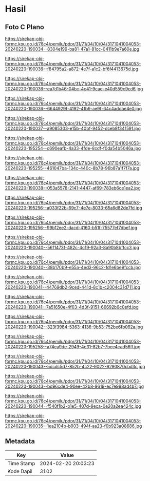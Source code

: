 # Hasil

## Foto C Plano

https://sirekap-obj-formc.kpu.go.id/76c4/pemilu/pdpr/31/71/04/10/04/3171041004053-20240220-190034--8304e199-ba81-47a1-81cc-0411b9e7a60e.jpg

https://sirekap-obj-formc.kpu.go.id/76c4/pemilu/pdpr/31/71/04/10/04/3171041004053-20240220-190036--f84795a2-a872-4e7f-a1c2-bf6f4413675d.jpg

https://sirekap-obj-formc.kpu.go.id/76c4/pemilu/pdpr/31/71/04/10/04/3171041004053-20240220-190036--ea7d1b46-04bc-4c41-9cae-e40d559c9cd6.jpg

https://sirekap-obj-formc.kpu.go.id/76c4/pemilu/pdpr/31/71/04/10/04/3171041004053-20240220-190036--6644929f-4192-4fb9-ae9f-64c4addae4e0.jpg

https://sirekap-obj-formc.kpu.go.id/76c4/pemilu/pdpr/31/71/04/10/04/3171041004053-20240220-190037--a9085303-e15b-40bf-9452-dceb8f341591.jpg

https://sirekap-obj-formc.kpu.go.id/76c4/pemilu/pdpr/31/71/04/10/04/3171041004053-20240220-195254--c690eafb-4a33-4fde-8cdf-f0da54b5046a.jpg

https://sirekap-obj-formc.kpu.go.id/76c4/pemilu/pdpr/31/71/04/10/04/3171041004053-20240220-195255--461047ba-134c-440c-8b78-96b87a1f7f7a.jpg

https://sirekap-obj-formc.kpu.go.id/76c4/pemilu/pdpr/31/71/04/10/04/3171041004053-20240220-190038--053a5578-2141-4447-af69-783eb6ce1ea2.jpg

https://sirekap-obj-formc.kpu.go.id/76c4/pemilu/pdpr/31/71/04/10/04/3171041004053-20240220-195256--a033f22b-69c7-4e7e-8033-65a6d82de7fd.jpg

https://sirekap-obj-formc.kpu.go.id/76c4/pemilu/pdpr/31/71/04/10/04/3171041004053-20240220-195256--99b12ee2-dacd-4160-b51f-75577ef7dbef.jpg

https://sirekap-obj-formc.kpu.go.id/76c4/pemilu/pdpr/31/71/04/10/04/3171041004053-20240220-190040--5611473f-482c-4c19-92a3-8a90b8bffcc3.jpg

https://sirekap-obj-formc.kpu.go.id/76c4/pemilu/pdpr/31/71/04/10/04/3171041004053-20240220-190040--38b170b9-e55a-4ed3-96c2-fd1e6be9fccb.jpg

https://sirekap-obj-formc.kpu.go.id/76c4/pemilu/pdpr/31/71/04/10/04/3171041004053-20240220-190041--44769db2-9ced-441d-8c1b-c2004c31d711.jpg

https://sirekap-obj-formc.kpu.go.id/76c4/pemilu/pdpr/31/71/04/10/04/3171041004053-20240220-190041--7a51650e-4f03-4d3f-9151-66692b6c0efd.jpg

https://sirekap-obj-formc.kpu.go.id/76c4/pemilu/pdpr/31/71/04/10/04/3171041004053-20240220-190042--323f3984-5363-4136-9b53-752be6fb092a.jpg

https://sirekap-obj-formc.kpu.go.id/76c4/pemilu/pdpr/31/71/04/10/04/3171041004053-20240220-195258--a74ea9de-2949-4e31-82b7-7bee4cad56ff.jpg

https://sirekap-obj-formc.kpu.go.id/76c4/pemilu/pdpr/31/71/04/10/04/3171041004053-20240220-190043--5dcdc5d7-852b-4c22-9022-9290870cbd3c.jpg

https://sirekap-obj-formc.kpu.go.id/76c4/pemilu/pdpr/31/71/04/10/04/3171041004053-20240220-190043--bd96cde4-90ee-42b8-9619-ec7e998ad4b7.jpg

https://sirekap-obj-formc.kpu.go.id/76c4/pemilu/pdpr/31/71/04/10/04/3171041004053-20240220-190044--f540f1b2-b1e5-407d-9eca-0e20a2ea424c.jpg

https://sirekap-obj-formc.kpu.go.id/76c4/pemilu/pdpr/31/71/04/10/04/3171041004053-20240220-190035--1ea2104b-b903-494f-aa23-f0b923a08686.jpg


## Metadata

| Key        | Value               |
| ---------- | ------------------- |
| Time Stamp | 2024-02-20 20:03:23 |
| Kode Dapil | 3102                |




